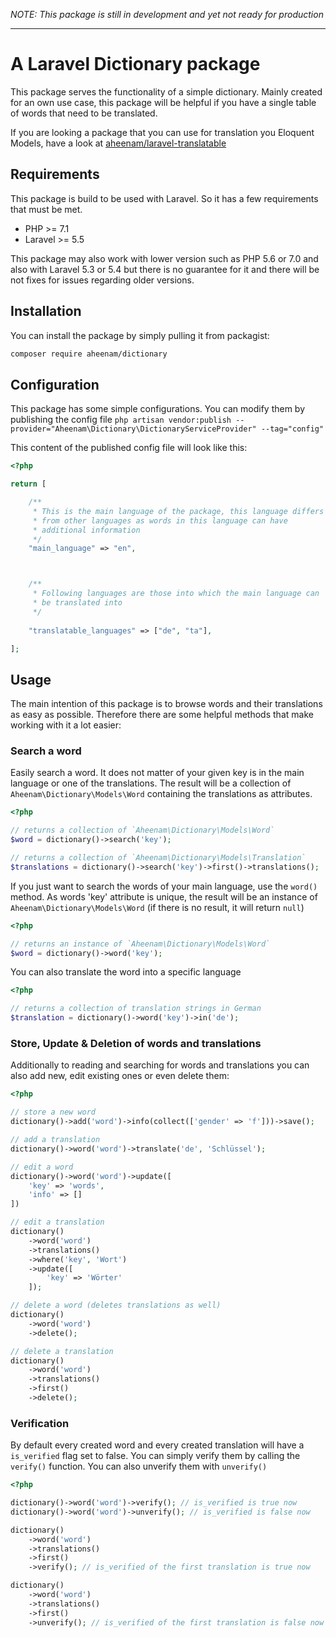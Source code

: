 *NOTE: This package is still in development and yet not ready for production*

---

A Laravel Dictionary package
===

This package serves the functionality of a simple dictionary. Mainly created for an own use case, this package will be helpful if you have a single table of words that need to be translated.

If you are looking a package that you can use for translation you Eloquent Models, have a look at [aheenam/laravel-translatable](https://github.com/Aheenam/laravel-translatable)

Requirements
---

This package is build to be used with Laravel. So it has a few requirements that must be met.

- PHP >= 7.1
- Laravel >= 5.5

This package may also work with lower version such as PHP 5.6 or 7.0 and also with Laravel 5.3 or 5.4 but there is no guarantee for it and there will be not fixes for issues regarding older versions.

Installation
---

You can install the package by simply pulling it from packagist:

```bash
composer require aheenam/dictionary
```

Configuration
---

This package has some simple configurations. You can modify them by publishing the config file `php artisan vendor:publish --provider="Aheenam\Dictionary\DictionaryServiceProvider" --tag="config"`

This content of the published config file will look like this:

```php
<?php

return [

    /**
     * This is the main language of the package, this language differs
     * from other languages as words in this language can have
     * additional information
     */
    "main_language" => "en",



    /**
     * Following languages are those into which the main language can 
     * be translated into
     */
    
    "translatable_languages" => ["de", "ta"],

];
```

Usage
---

The main intention of this package is to browse words and their translations as easy as possible. Therefore there are some helpful methods that make working with it a lot easier:

### Search a word

Easily search a word. It does not matter of your given key is in the main language or one of the translations. The result will be a collection of `Aheenam\Dictionary\Models\Word` containing the translations as attributes.

```php
<?php

// returns a collection of `Aheenam\Dictionary\Models\Word`
$word = dictionary()->search('key');

// returns a collection of `Aheenam\Dictionary\Models\Translation`
$translations = dictionary()->search('key')->first()->translations();
```

If you just want to search the words of your main language, use the `word()` method. As words 'key' attribute is unique, the result will be an instance of `Aheenam\Dictionary\Models\Word` (if there is no result, it will return `null`)

```php
<?php

// returns an instance of `Aheenam\Dictionary\Models\Word`
$word = dictionary()->word('key');
```

You can also translate the word into a specific language

```php
<?php

// returns a collection of translation strings in German
$translation = dictionary()->word('key')->in('de');
```

### Store, Update & Deletion of words and translations

Additionally to reading and searching for words and translations you can also add new, edit existing ones or even delete them:

```php
<?php

// store a new word
dictionary()->add('word')->info(collect(['gender' => 'f']))->save();

// add a translation
dictionary()->word('word')->translate('de', 'Schlüssel');

// edit a word
dictionary()->word('word')->update([
    'key' => 'words',
    'info' => []
])

// edit a translation
dictionary()
    ->word('word')
    ->translations()
    ->where('key', 'Wort')
    ->update([
        'key' => 'Wörter'
    ]);

// delete a word (deletes translations as well)
dictionary()
    ->word('word')
    ->delete();

// delete a translation
dictionary()
    ->word('word')
    ->translations()
    ->first()
    ->delete();

```

### Verification

By default every created word and every created translation will have a `is_verified` flag set to false. You can simply verify them by calling the `verify()` function. You can also unverify them with `unverify()`

```php
<?php

dictionary()->word('word')->verify(); // is_verified is true now
dictionary()->word('word')->unverify(); // is_verified is false now

dictionary()
    ->word('word')
    ->translations()
    ->first()
    ->verify(); // is_verified of the first translation is true now

dictionary()
    ->word('word')
    ->translations()
    ->first()
    ->unverify(); // is_verified of the first translation is false now
```